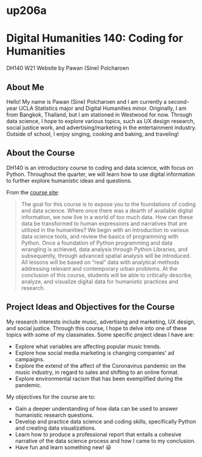 # up206a

# Digital Humanities 140: Coding for Humanities
DH140 W21 Website by Pawan (Sine) Polcharoen

## About Me
Hello! My name is Pawan (Sine) Polcharoen and I am currently a second-year UCLA Statistics major and Digital Humanities minor. Originally, I am from Bangkok, Thailand, but I am stationed in Westwood for now. Through data science, I hope to explore various topics, such as UX design research, social justice work, and advertising/marketing in the entertainment industry. Outside of school, I enjoy singing, cooking and baking, and traveling!

## About the Course
DH140 is an introductory course to coding and data science, with focus on Python. Throughout the quarter, we will learn how to use digital information to further explore humanistic ideas and questions.

From the [course site](https://github.com/yohman/21W-DH140):
> The goal for this course is to expose you to the foundations of coding and data science. Where once there was a dearth of available digital information, we now live in a world of too much data. How can these data be transformed to human expressions and narratives that are utilized in the humanities? We begin with an introduction to various data science tools, and review the basics of programming with Python. Once a foundation of Python programming and data wrangling is achieved, data analysis through Python Libraries, and subsequently, through advanced spatial analysis will be introduced. All lessons will be based on “real” data with analytical methods addressing relevant and contemporary urban problems. At the conclusion of this course, students will be able to critically describe, analyze, and visualize digital data for humanistic practices and research.

## Project Ideas and Objectives for the Course
My research interests include music, advertising and marketing, UX design, and social justice. Through this course, I hope to delve into one of these topics with some of my classmates. Some specific project ideas I have are:
* Explore what variables are affecting popular music trends.
* Explore how social media marketing is changing companies' ad campaigns.
* Explore the extend of the affect of the Coronavirus pandemic on the music industry, in regard to sales and shifting to an online format.
* Explore environmental racism that has been exemplified during the pandemic.

My objectives for the course are to:
* Gain a deeper understanding of how data can be used to answer humanistic research questions.
* Develop and practice data science and coding skills, specifically Python and creating data visualizations.
* Learn how to produce a professional report that entails a cohesive narrative of the data science process and how I came to my conclusion.
* Have fun and learn something new! :smiley:

